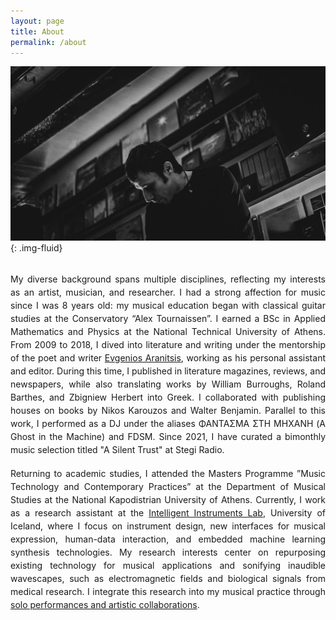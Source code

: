 ```yaml
---
layout: page
title: About
permalink: /about
---
```



![Description](/assets/img/about_crop.jpg){: .img-fluid}

<br>
<div style="text-align: justify; line-height:1.5">
My diverse background spans multiple disciplines, reflecting my interests as an artist, musician, and researcher. I had a strong affection for music since I was 8 years old: my musical education began with classical guitar studies at the Conservatory “Alex Tournaissen”. I earned a BSc in Applied Mathematics and Physics at the National Technical University of Athens. From 2009 to 2018, I dived into literature and writing under the mentorship of the poet and writer <a href="https://en.wikipedia.org/wiki/Evgenios_Aranitsis">
Evgenios Aranitsis</a>, working as his personal assistant and editor. During this time, I published in literature magazines, reviews, and newspapers, while also translating works by William Burroughs, Roland Barthes, and Zbigniew Herbert into Greek. I collaborated with publishing houses on books by Nikos Karouzos and Walter Benjamin. Parallel to this work, I performed as a DJ under the aliases ΦΑΝΤΑΣΜΑ ΣΤΗ ΜΗΧΑΝΗ (A Ghost in the Machine) and FDSM. Since 2021, I have curated a bimonthly music selection titled <a herf="https://stegi.radio/artist/stefanos-skialivas">"A Silent Trust"</a> at Stegi Radio.
</div>
<br>
<div style="text-align: justify; line-height:1.5">
Returning to academic studies, I attended the Masters Programme ”Music Technology and Contemporary Practices” at the Department of Musical Studies at the National Kapodistrian University of Athens. Currently, I work as a research assistant at the <a href="https://iil.is/">Intelligent Instruments Lab</a>, University of Iceland, where I focus on instrument design, new interfaces for musical expression, human-data interaction, and embedded machine learning synthesis technologies. My research interests center on repurposing existing technology for musical applications and sonifying inaudible wavescapes, such as electromagnetic fields and biological signals from medical research. I integrate this research into my musical practice through <a href="https://www.stefanosskialivas.com/performances">solo performances and artistic collaborations</a>.
</div>


